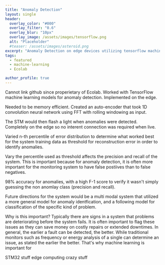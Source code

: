 ```yaml
---
title: "Anomaly Detection"
layout: single
header:
  overlay_color: "#000"
  overlay_filter: "0.6"
  overlay_blur: "10px"
  overlay_image: /assets/images/tensorflow.png
  alt: "Placeholder"
  #teaser: /assets/images/asteroid.png
excerpt: "Anomaly Detection on edge devices utilizing tensorflow machine learning models"
tags:
  - featured
  - machine-learning
  - Ecolab

author_profile: true
---
```

Cannot link github since properietary of Ecolab. 
Worked with TensorFlow machine learning models for anomaly detection. Implemented on the edge. 

Needed to be memory efficient. Created an auto-encoder that took 1D convolution neural network using FFT with 
rolling windowing as input.

The STM would then flash a light when anomalies were detected. Completely on the edge so no interent connection
was required when live.

Varied n-th percentile of error distribution to determine what worked best for the system training data as threshold for reconstruction error in order
to identify anomalies. 

Vary the percentile used as threshold affects the precision and recall of the system. This is important
because for anomaly detection, it is often more important for the monitoring system to have false postiives
than to false negatives.


98% accuracy for anomalies, 
with a high F-1 score to verify it wasn't simply guessing the non anomlay class (precision and recall).

Future directions for the system would be a multi modal system that utilized a more general model for
anomaly identfication, and a following model for classification of the specific kind of problem.

Why is this important? Typically there are signs in a system that problems are deteriorating before 
the system fails. It is often important to flag these issues as they can save money on costly repairs
or extended downtimes. In general, the earlier a fault can be detected, the better. While traditional 
monitors such as frequency or energy analysis of a single can determine an issue, as stated the earlier
the better. That's why machine learning is important for 

STM32 stuff
edge computing
crazy stuff